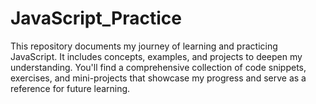 # JavaScript_Practice
This repository documents my journey of learning and practicing JavaScript. It includes concepts, examples, and projects to deepen my understanding. You'll find a comprehensive collection of code snippets, exercises, and mini-projects that showcase my progress and serve as a reference for future learning.
